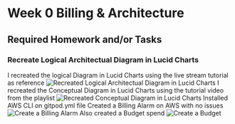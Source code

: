 # Week 0 Billing & Architecture
## Required Homework and/or Tasks
### Recreate Logical Architectual Diagram in Lucid Charts
I recreated the logical Diagram in Lucid Charts using the live stream tutorial as reference
![Recreated Logical Architectual Diagram in Lucid Charts ](https://lucid.app/lucidchart/2477f41a-469c-495c-a176-91cd01db484a/edit?viewport_loc=-206%2C28%2C2220%2C1022%2C0_0&invitationId=inv_671d3f6d-193b-4c6c-878c-4c49873af99b)
I recreated the Conceptual Diagram in Lucid Charts using the tutorial video from the playlist
![Recreated Conceptual Diagram in Lucid Charts]()
Installed AWS CLI on gitpod.yml file
Created a Billing Alarm on AWS with no issues
![Create a Billing Alarm]()
Also created a Budget spend
![Create a Budget]()
